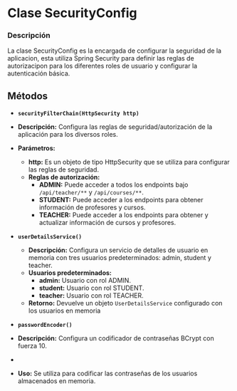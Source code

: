 # Clase SecurityConfig

### Descripción
La clase SecurityConfig es la encargada de configurar la seguridad de la aplicacion, esta utiliza Spring Security para definir las reglas de autorizacipon para los diferentes roles de usuario y configurar la autenticación básica.

## Métodos

- **`securityFilterChain(HttpSecurity http)`**
- **Descripción:** Configura las reglas de seguridad/autorización de la aplicación para los diversos roles.
- **Parámetros:** 
  - **http:** Es un objeto de tipo HttpSecurity que se utiliza para configurar las reglas de seguridad.
  - **Reglas de autorización:**
    - **ADMIN:** Puede acceder a todos los endpoints bajo `/api/teacher/**` y `/api/courses/**`.
    - **STUDENT:** Puede acceder a los endpoints para obtener información de profesores y cursos.
    - **TEACHER:** Puede acceder a los endpoints para obtener y actualizar información de cursos y profesores.

- **`userDetailsService()`**
  - **Descripción:**  Configura un servicio de detalles de usuario en memoria con tres usuarios predeterminados: admin, student y teacher.
  - **Usuarios predeterminados:**
      - **admin:** Usuario con rol ADMIN.
      - **student:** Usuario con rol STUDENT.
      - **teacher:** Usuario con rol TEACHER.
  - **Retorno:** Devuelve un objeto `UserDetailsService` configurado con los usuarios en memoria

- **`passwordEncoder()`**
- **Descripción:** Configura un codificador de contraseñas BCrypt con fuerza 10.
- 
- **Uso:** Se utiliza para codificar las contraseñas de los usuarios almacenados en memoria.